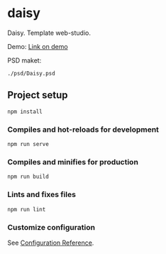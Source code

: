 # daisy
Daisy. Template web-studio.

Demo:
<a href="https://ivanshavliuga.github.io/daisy/index.html"> Link on demo </a>

PSD maket:
```
./psd/Daisy.psd
```

## Project setup
```
npm install
```

### Compiles and hot-reloads for development
```
npm run serve
```

### Compiles and minifies for production
```
npm run build
```

### Lints and fixes files
```
npm run lint
```

### Customize configuration
See [Configuration Reference](https://cli.vuejs.org/config/).
